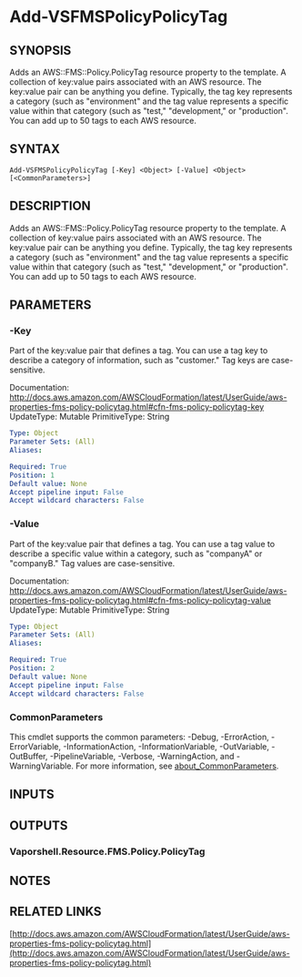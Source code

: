 # Add-VSFMSPolicyPolicyTag

## SYNOPSIS
Adds an AWS::FMS::Policy.PolicyTag resource property to the template.
A collection of key:value pairs associated with an AWS resource.
The key:value pair can be anything you define.
Typically, the tag key represents a category (such as "environment" and the tag value represents a specific value within that category (such as "test," "development," or "production".
You can add up to 50 tags to each AWS resource.

## SYNTAX

```
Add-VSFMSPolicyPolicyTag [-Key] <Object> [-Value] <Object> [<CommonParameters>]
```

## DESCRIPTION
Adds an AWS::FMS::Policy.PolicyTag resource property to the template.
A collection of key:value pairs associated with an AWS resource.
The key:value pair can be anything you define.
Typically, the tag key represents a category (such as "environment" and the tag value represents a specific value within that category (such as "test," "development," or "production".
You can add up to 50 tags to each AWS resource.

## PARAMETERS

### -Key
Part of the key:value pair that defines a tag.
You can use a tag key to describe a category of information, such as "customer." Tag keys are case-sensitive.

Documentation: http://docs.aws.amazon.com/AWSCloudFormation/latest/UserGuide/aws-properties-fms-policy-policytag.html#cfn-fms-policy-policytag-key
UpdateType: Mutable
PrimitiveType: String

```yaml
Type: Object
Parameter Sets: (All)
Aliases:

Required: True
Position: 1
Default value: None
Accept pipeline input: False
Accept wildcard characters: False
```

### -Value
Part of the key:value pair that defines a tag.
You can use a tag value to describe a specific value within a category, such as "companyA" or "companyB." Tag values are case-sensitive.

Documentation: http://docs.aws.amazon.com/AWSCloudFormation/latest/UserGuide/aws-properties-fms-policy-policytag.html#cfn-fms-policy-policytag-value
UpdateType: Mutable
PrimitiveType: String

```yaml
Type: Object
Parameter Sets: (All)
Aliases:

Required: True
Position: 2
Default value: None
Accept pipeline input: False
Accept wildcard characters: False
```

### CommonParameters
This cmdlet supports the common parameters: -Debug, -ErrorAction, -ErrorVariable, -InformationAction, -InformationVariable, -OutVariable, -OutBuffer, -PipelineVariable, -Verbose, -WarningAction, and -WarningVariable. For more information, see [about_CommonParameters](http://go.microsoft.com/fwlink/?LinkID=113216).

## INPUTS

## OUTPUTS

### Vaporshell.Resource.FMS.Policy.PolicyTag
## NOTES

## RELATED LINKS

[http://docs.aws.amazon.com/AWSCloudFormation/latest/UserGuide/aws-properties-fms-policy-policytag.html](http://docs.aws.amazon.com/AWSCloudFormation/latest/UserGuide/aws-properties-fms-policy-policytag.html)


